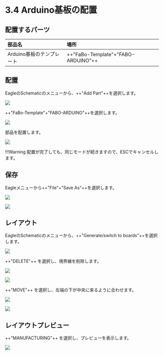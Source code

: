 # 3.4 Arduino基板の配置


## 配置するパーツ

|部品名|場所|
|:--|:--|
|Arduino基板のテンプレート|++"FaBo-Template"+"FABO-ARDUINO"++|

## 配置

EagleのSchematicのメニューから、++"Add Part"++を選択します。

![](./img/addpart.png)

++"FaBo-Template"+"FABO-ARDUINO"++を選択します。

![](./img/arduino001.png)

部品を配置します。

![](./img/arduino002.png)

!!!Warning
	配置が完了しても、同じモードが続きますので、ESCでキャンセルします。

## 保存　

Eagleメニューから++"File"+"Save As"++を選択します。

![](./img/arduino003.png)

![](./img/arduino004.png)

## レイアウト

EagleのSchematicのメニューから、++"Generate/switch to boards"++を選択します。

![](./img/arduino005.png)

++"DELETE"++ を選択し、境界線を削除します。

![](./img/arduino006.png)

![](./img/arduino007.png)

++"MOVE"++ を選択し、左端の下が中央に来るように合わせます。

![](./img/arduino008.png)

![](./img/arduino009.png)

## レイアウトプレビュー

++"MANUFACTURING"++ を選択し、プレビューを表示します。


![](./img/arduino010.png)

